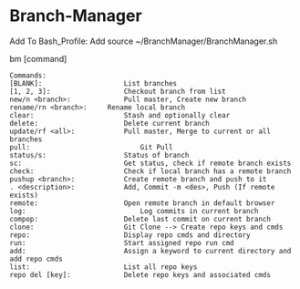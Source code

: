 # Branch-Manager
Add To Bash_Profile:
Add source ~/BranchManager/BranchManager.sh

bm [command]

	Commands:
	[BLANK]:		          	List branches
	[1, 2, 3]:		        	Checkout branch from list
	new/n <branch>:		    	Pull master, Create new branch
	rename/rn <branch>:	  	Rename local branch
	clear: 			          	Stash and optionally clear
	delete:			          	Delete current branch
	update/rf <all>: 	    	Pull master, Merge to current or all branches
	pull:			            	Git Pull
	status/s:		          	Status of branch
	sc:			              	Get status, check if remote branch exists
	check:			          	Check if local branch has a remote branch
	pushup <branch>: 	    	Create remote branch and push to it
	. <description>:	    	Add, Commit -m <des>, Push (If remote exists)
	remote:			          	Open remote branch in default browser
	log:			            	Log commits in current branch
	compop:			          	Delete last commit on current branch
	clone:		          		Git Clone --> Create repo keys and cmds
	repo:		              	Display repo cmds and directory
	run:		              	Start assigned repo run cmd
	add:		              	Assign a keyword to current directory and add repo cmds
	list:		              	List all repo keys
	repo del [key]:		     	Delete repo keys and associated cmds
